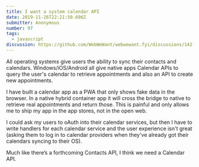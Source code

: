 ```yaml
---
title: I want a system calendar API
date: 2019-11-26T22:21:50.696Z
submitter: Anonymous
number: 97
tags:
  - javascript
discussion: https://github.com/WebWeWant/webwewant.fyi/discussions/142
---
```

All operating systems give users the ability to sync their contacts and calendars.  Windows/iOS/Android all give native apps Calendar APIs to query the user's calendar to retrieve appointments and also an API to create new appointments.

I have built a calendar app as a PWA that only shows fake data in the browser.  In a native hybrid container app it will cross the bridge to native to retrieve real appointments and return those.  This is painful and only allows me to ship my app in the app stores, not in the open web.

I could ask my users to oAuth into their calendar services, but then I have to write handlers for each calendar service and the user experience isn't great (asking them to log in to calendar providers when they've already got their calendars syncing to their OS).

Much like there’s a forthcoming Contacts API, I think we need a Calendar API.
